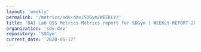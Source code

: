 ```yaml
---
layout: 'weekly'
permalink: '/metrics/sdv-dev/SDGym/WEEKLY/'
title: 'DAI Lab OSS Metrics Metrics report for SDGym | WEEKLY-REPORT-2020-05-17'
organization: 'sdv-dev'
repository: 'SDGym'
current_date: '2020-05-17'
---
```


